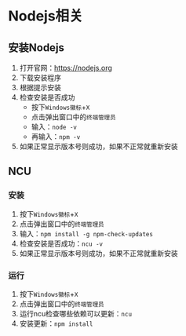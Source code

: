 # Nodejs相关

## 安装Nodejs

1. 打开官网：<https://nodejs.org>
2. 下载安装程序
3. 根据提示安装
4. 检查安装是否成功
    - 按下```Windows徽标```+```X```
    - 点击弹出窗口中的```终端管理员```
    - 输入：```node -v```
    - 再输入：```npm -v```
5. 如果正常显示版本号则成功，如果不正常就重新安装

## NCU

### 安装

1. 按下```Windows徽标```+```X```
2. 点击弹出窗口中的```终端管理员```
3. 输入：```npm install -g npm-check-updates```
4. 检查安装是否成功：```ncu -v```
5. 如果正常显示版本号则成功，如果不正常就重新安装

### 运行

1. 按下```Windows徽标```+```X```
2. 点击弹出窗口中的```终端管理员```
3. 运行ncu检查哪些依赖可以更新：```ncu```
4. 安装更新：```npm install```